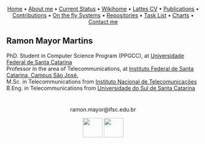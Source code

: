 <p align="center">
 <a href="https://rmayormartins.github.io/">Home</a> •
 <a href="about.html">About me</a> •
 <a href="current.html">Current Status</a> •
 <a href="https://wiki.sj.ifsc.edu.br/index.php/Ramon_Mayor_Martins">Wikihome</a> •
 <a href="http://lattes.cnpq.br/6289204315531991">Lattes CV</a> •
 <a href="publications.html">Publications</a> • 
 <a href="contributions.html">Contributions</a> • 
 <a href="onthefly.html">On the fly Systems</a> •
 <a href="https://github.com/rmayormartins?tab=repositories">Repositories</a> •
 <a href="tasklist.html">Task List</a> •
 <a href="charts.html">Charts</a> •
 <a href="contact.html">Contact me</a>
</p>

## Ramon Mayor Martins

PhD. Student in Computer Science Program (PPGCC), at [Universidade Federal de Santa Catarina](https://ppgcc.ufsc.br/apresentacao/?lang=en)<br/>
Professor in the area of Telecommunications, at [Instituto Federal de Santa Catarina, Campus São José.](https://www.ifsc.edu.br/)<br/>
M.Sc. in Telecommunications from [Instituto Nacional de Telecomunicações](https://www.inatel.br)<br/>
B.Eng. in Telecommunications from [Universidade do Sul de Santa Catarina](www.unisul.br)

# 
<p align="center">
ramon.mayor@ifsc.edu.br
</p>
<p align="center">
<img width="51" height="51" src="https://upload.wikimedia.org/wikipedia/commons/f/f2/Game_of_life_animated_glider.gif"> <img width="51" height="51" src="https://upload.wikimedia.org/wikipedia/commons/3/37/Game_of_life_animated_LWSS.gif">
</p>

